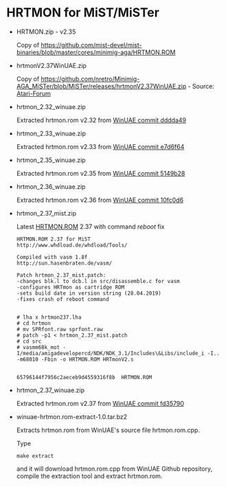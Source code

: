 # HRTMON for MiST/MiSTer

* HRTMON.zip - v2.35

  Copy of https://github.com/mist-devel/mist-binaries/blob/master/cores/minimig-aga/HRTMON.ROM

* hrtmonV2.37WinUAE.zip

  Copy of https://github.com/nretro/Minimig-AGA_MiSTer/blob/MiSTer/releases/hrtmonV2.37WinUAE.zip - Source: [Atari-Forum](http://92.222.181.53/viewtopic.php?f=117&t=32761&sid=de62eff5a8ccd51669812345830beeb2&start=625#p375234)

* hrtmon_2.32_winuae.zip

  Extracted hrtmon.rom v2.32 from [WinUAE commit dddda49](https://github.com/tonioni/WinUAE/blob/dddda495138060d60febe4cc15f03c3461b13e29/hrtmon.rom.cpp)

* hrtmon_2.33_winuae.zip

  Extracted hrtmon.rom v2.33 from [WinUAE commit e7d6f64](https://github.com/tonioni/WinUAE/blob/e7d6f64da6ab5326c1daefbeab4c66c279006f96/hrtmon.rom.cpp)

* hrtmon_2.35_winuae.zip

  Extracted hrtmon.rom v2.35 from [WinUAE commit 5149b28](https://github.com/tonioni/WinUAE/blob/5149b2815e3de7f7db4ed12ae5f90a984b69bbab/hrtmon.rom.cpp)

* hrtmon_2.36_winuae.zip

  Extracted hrtmon.rom v2.36 from [WinUAE commit 10fc0d6](https://github.com/tonioni/WinUAE/blob/10fc0d68f9fb4345a2a0e6f8f947fcb3e61b2a49/hrtmon.rom.cpp)

* hrtmon_2.37_mist.zip

  Latest [HRTMON.ROM](http://www.whdload.de/whdload/Tools/) 2.37 with command _reboot_ fix

  ```
  HRTMON.ROM 2.37 for MiST
  http://www.whdload.de/whdload/Tools/

  Compiled with vasm 1.8f
  http://sun.hasenbraten.de/vasm/

  Patch hrtmon_2.37_mist.patch:
  -changes blk.l to dcb.l in src/disassemble.c for vasm
  -configures HRTmon as cartridge ROM
  -sets build date in version string (28.04.2019)
  -fixes crash of reboot command


  # lha x hrtmon237.lha
  # cd hrtmon
  # mv SPRfont.raw sprfont.raw
  # patch -p1 < hrtmon_2.37_mist.patch
  # cd src
  # vasmm68k_mot -I/media/amigadevelopercd/NDK/NDK_3.1/Includes\&Libs/include_i -I.. -m68010 -Fbin -o HRTMON.ROM HRTmonV2.s


  65796144f7956c2aeceb9d4559316f8b  HRTMON.ROM
  ```

* hrtmon_2.37_winuae.zip

  Extracted hrtmon.rom v2.37 from [WinUAE commit fd35790](https://github.com/tonioni/WinUAE/blob/fd3579099aae18f6abd4ae076196276359e5ed50/hrtmon.rom.cpp)

* winuae-hrtmon.rom-extract-1.0.tar.bz2

  Extracts hrtmon.rom from WinUAE's source file hrtmon.rom.cpp.

  Type
  ```
  make extract
  ```
  and it will download hrtmon.rom.cpp from WinUAE Github repository, compile the extraction tool and extract hrtmon.rom.
